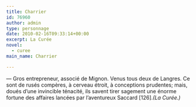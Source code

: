 ```yaml
---
title: Charrier
id: 76960
author: admin
type: personnage
date: 2010-02-16T09:33:14+00:00
excerpt: La Curée
novel:
  - curee
main_name: Charrier

---
```

— Gros entrepreneur, associé de Mignon. Venus tous deux de Langres. Ce sont de rusés compères, à cerveau étroit, à conceptions prudentes; mais, doués d&rsquo;une invincible ténacité, ils savent tirer sagement une énorme fortune des affaires lancées par l&rsquo;aventureux Saccard [126]._(La Curée.)_